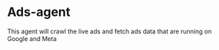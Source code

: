 # Ads-agent
This agent will crawl the live ads and fetch ads data that are running on Google and Meta
